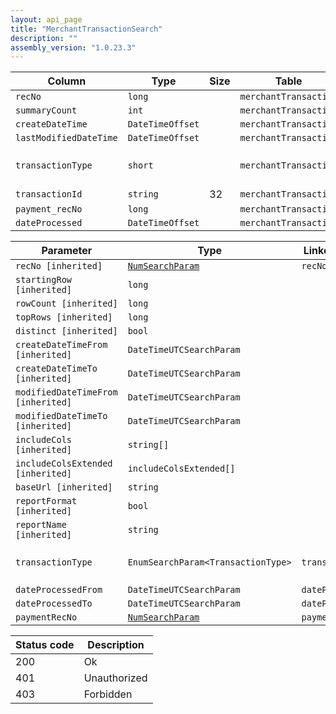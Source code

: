 ```yaml
---
layout: api_page
title: "MerchantTransactionSearch"
description: ""
assembly_version: "1.0.23.3"
---
```




| Column | Type | Size | Table | Description |
| ------ | ---- | ---- | ----- | ----------- |
| `recNo` | `long` |  | `merchantTransaction` | 
| `summaryCount` | `int` |  | `merchantTransaction` | 
| `createDateTime` | `DateTimeOffset` |  | `merchantTransaction` | 
| `lastModifiedDateTime` | `DateTimeOffset` |  | `merchantTransaction` | 
| `transactionType` | `short` |  | `merchantTransaction` | Sale = 1, Void = 2, Refund = 3
| `transactionId` | `string` | 32 | `merchantTransaction` | 
| `payment_recNo` | `long` |  | `merchantTransaction` | 
| `dateProcessed` | `DateTimeOffset` |  | `merchantTransaction` | 

| Parameter | Type | Linked Column | Description |
| --------- | ---- | ------------- | ----------- |
| `recNo [inherited]` | [`NumSearchParam`](NumSearchParam) | `recNo` | 
| `startingRow [inherited]` | `long` |  | 
| `rowCount [inherited]` | `long` |  | 
| `topRows [inherited]` | `long` |  | 
| `distinct [inherited]` | `bool` |  | 
| `createDateTimeFrom [inherited]` | `DateTimeUTCSearchParam` |  | 
| `createDateTimeTo [inherited]` | `DateTimeUTCSearchParam` |  | 
| `modifiedDateTimeFrom [inherited]` | `DateTimeUTCSearchParam` |  | 
| `modifiedDateTimeTo [inherited]` | `DateTimeUTCSearchParam` |  | 
| `includeCols [inherited]` | `string[]` |  | 
| `includeColsExtended [inherited]` | `includeColsExtended[]` |  | 
| `baseUrl [inherited]` | `string` |  | 
| `reportFormat [inherited]` | `bool` |  | 
| `reportName [inherited]` | `string` |  | 
| `transactionType` | `EnumSearchParam<TransactionType>` | `transactionType` | Sale = 1, Void = 2, Refund = 3
| `dateProcessedFrom` | `DateTimeUTCSearchParam` | `dateProcessed` | 
| `dateProcessedTo` | `DateTimeUTCSearchParam` | `dateProcessed` | 
| `paymentRecNo` | [`NumSearchParam`](NumSearchParam) | `payment_recNo` | 

| Status code | Description |
| ----------- | ----------- |
| 200 | Ok |
| 401 | Unauthorized |
| 403 | Forbidden |


